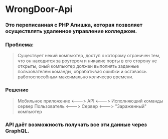 # WrongDoor-Api

### Это переписанная с PHP Апишка, которая позволяет осуществлять удаленное управление колледжом.

### Проблема: 
> Существует некий компьютер, доступ к которому ограничен тем, что он находится за роутером и никакие порты в его сторону не открыты, оный компьютер должен выполнять заданные пользователем команды, обрабатывая ошибки и оставаясь работоспособным максимально количесво времени.

### Решение 
> Мобильное приложение <---> API <--->  Исполняюший команды сервер
> Пользователь <---> Сервер <--->  "Зараженный" компьютер
### API даёт возможность получать все эти данные через GraphQL.